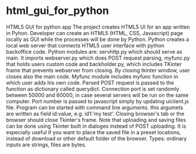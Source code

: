 # html_gui_for_python
HTML5 GUI for python app 
The project creates HTML5 UI for an app written in Pyhon. Developer can create an HTML5 (HTML, CSS, Javascript) page locally as GUI while the processes will be done by Python.
Python creates a local web server that connects HTML5 user interface with python backoffice code. 
Python modules are: servhttp.py which should serve as main. It imports webserver.py which does POST request parsing, myfunc.py that holds users custom code and backholder.py, which includes TKinter frame that prevents webserver from closing. By closing tkinter window, user closes also the main code.
Myfunc module includes myfunc function in which user adds his own code. Parsed POST request is passed to the function as dictionary called querydict.
Connection port is set randomly between 50000 and 60000, in case several servers will be run on the same computer. Port number is passed to javascript simply by updating uiclient.js file.
Program can be started with command line arguments. this argumets are written as field id:value, e.g. id1:'my test'. 
Closing browser's tab or the browser should close Tkinter's frame.
Note that uploading and saving files can be done using Tkinter built in dialoges instead of POST uploading. It is especially useful if you want to place the saved file in a preset locations, instead of download or other default folder of the browser. 
Types: ordinary inputs are strings, files are bytes.
